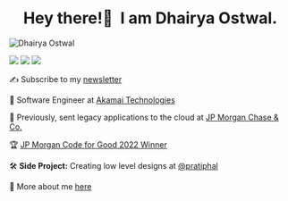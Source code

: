 <h1 align="center">Hey there!👋&nbsp; I am Dhairya Ostwal.</h1>
<p align="left"> <img src="https://komarev.com/ghpvc/?username=dhairyaostwal" alt="Dhairya Ostwal" /></p>

[<img src="https://img.shields.io/badge/linkedin-%230077B5.svg?&style=for-the-badge&logo=linkedin&logoColor=white" />](https://www.linkedin.com/in/dhairyaostwal/) [<img src = "https://img.shields.io/badge/twitter-%2320A1F1.svg?&style=for-the-badge&logo=twitter&logoColor=white">](https://twitter.com/dhairyaostwal/)
[<img src="https://img.shields.io/badge/medium-%23292929.svg?&style=for-the-badge&logo=medium&logoColor=white" />](https://medium.com/@dhairyaostwal)

✍️ Subscribe to my [newsletter](https://pratiphal.substack.com/)

💼 Software Engineer at [Akamai Technologies](https://github.com/akamai)

🏦 Previously, sent legacy applications to the cloud at [JP Morgan Chase & Co.](https://www.jpmorganchase.com/)

🏆 [JP Morgan Code for Good 2022 Winner](https://www.linkedin.com/feed/update/urn:li:activity:6939443178378772480/)

🛠 **Side Project:** Creating low level designs at [@pratiphal](https://github.com/pratiphal)

🚀 More about me [here](https://dhairyaostwal.netlify.app/)
